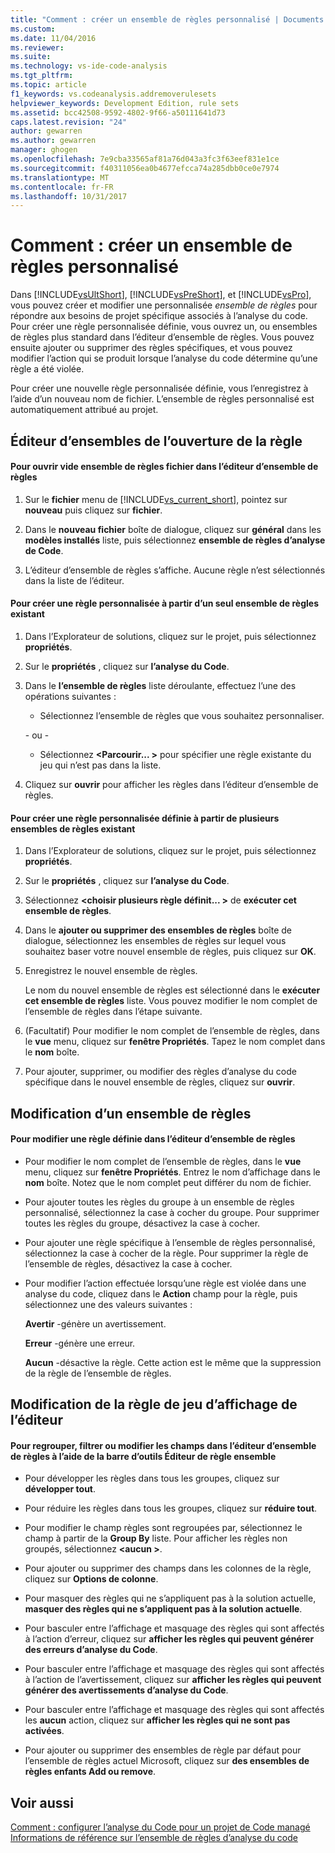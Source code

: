 ```yaml
---
title: "Comment : créer un ensemble de règles personnalisé | Documents Microsoft"
ms.custom: 
ms.date: 11/04/2016
ms.reviewer: 
ms.suite: 
ms.technology: vs-ide-code-analysis
ms.tgt_pltfrm: 
ms.topic: article
f1_keywords: vs.codeanalysis.addremoverulesets
helpviewer_keywords: Development Edition, rule sets
ms.assetid: bcc42508-9592-4802-9f66-a50111641d73
caps.latest.revision: "24"
author: gewarren
ms.author: gewarren
manager: ghogen
ms.openlocfilehash: 7e9cba33565af81a76d043a3fc3f63eef831e1ce
ms.sourcegitcommit: f40311056ea0b4677efcca74a285dbb0ce0e7974
ms.translationtype: MT
ms.contentlocale: fr-FR
ms.lasthandoff: 10/31/2017
---
```

# <a name="how-to-create-a-custom-rule-set"></a>Comment : créer un ensemble de règles personnalisé
Dans [!INCLUDE[vsUltShort](../code-quality/includes/vsultshort_md.md)], [!INCLUDE[vsPreShort](../code-quality/includes/vspreshort_md.md)], et [!INCLUDE[vsPro](../code-quality/includes/vspro_md.md)], vous pouvez créer et modifier une personnalisée *ensemble de règles* pour répondre aux besoins de projet spécifique associés à l’analyse du code. Pour créer une règle personnalisée définie, vous ouvrez un, ou ensembles de règles plus standard dans l’éditeur d’ensemble de règles. Vous pouvez ensuite ajouter ou supprimer des règles spécifiques, et vous pouvez modifier l’action qui se produit lorsque l’analyse du code détermine qu’une règle a été violée.  
  
 Pour créer une nouvelle règle personnalisée définie, vous l’enregistrez à l’aide d’un nouveau nom de fichier. L’ensemble de règles personnalisé est automatiquement attribué au projet.  
  
## <a name="opening-the-rule-set-editor"></a>Éditeur d’ensembles de l’ouverture de la règle  
  
#### <a name="to-open-an-empty-rule-set-file-in-the-rule-set-editor"></a>Pour ouvrir vide ensemble de règles fichier dans l’éditeur d’ensemble de règles  
  
1.  Sur le **fichier** menu de [!INCLUDE[vs_current_short](../code-quality/includes/vs_current_short_md.md)], pointez sur **nouveau** puis cliquez sur **fichier**.  
  
2.  Dans le **nouveau fichier** boîte de dialogue, cliquez sur **général** dans les **modèles installés** liste, puis sélectionnez **ensemble de règles d’analyse de Code**.  
  
3.  L’éditeur d’ensemble de règles s’affiche. Aucune règle n’est sélectionnés dans la liste de l’éditeur.  
  
#### <a name="to-create-a-custom-rule-from-a-single-existing-rule-set"></a>Pour créer une règle personnalisée à partir d’un seul ensemble de règles existant  
  
1.  Dans l’Explorateur de solutions, cliquez sur le projet, puis sélectionnez **propriétés**.  
  
2.  Sur le **propriétés** , cliquez sur **l’analyse du Code**.  
  
3.  Dans le **l’ensemble de règles** liste déroulante, effectuez l’une des opérations suivantes :  
  
    -   Sélectionnez l’ensemble de règles que vous souhaitez personnaliser.  
  
     \- ou -  
  
    -   Sélectionnez  **\<Parcourir... >** pour spécifier une règle existante du jeu qui n’est pas dans la liste.  
  
4.  Cliquez sur **ouvrir** pour afficher les règles dans l’éditeur d’ensemble de règles.  
  
#### <a name="to-create-a-custom-rule-set-from-multiple-existing-rule-sets"></a>Pour créer une règle personnalisée définie à partir de plusieurs ensembles de règles existant  
  
1.  Dans l’Explorateur de solutions, cliquez sur le projet, puis sélectionnez **propriétés**.  
  
2.  Sur le **propriétés** , cliquez sur **l’analyse du Code**.  
  
3.  Sélectionnez  **\<choisir plusieurs règle définit... >** de **exécuter cet ensemble de règles**.  
  
4.  Dans le **ajouter ou supprimer des ensembles de règles** boîte de dialogue, sélectionnez les ensembles de règles sur lequel vous souhaitez baser votre nouvel ensemble de règles, puis cliquez sur **OK**.  
  
5.  Enregistrez le nouvel ensemble de règles.  
  
     Le nom du nouvel ensemble de règles est sélectionné dans le **exécuter cet ensemble de règles** liste. Vous pouvez modifier le nom complet de l’ensemble de règles dans l’étape suivante.  
  
6.  (Facultatif) Pour modifier le nom complet de l’ensemble de règles, dans le **vue** menu, cliquez sur **fenêtre Propriétés**. Tapez le nom complet dans le **nom** boîte.  
  
7.  Pour ajouter, supprimer, ou modifier des règles d’analyse du code spécifique dans le nouvel ensemble de règles, cliquez sur **ouvrir**.  
  
## <a name="modifying-a-rule-set"></a>Modification d’un ensemble de règles  
  
#### <a name="to-modify-a-rule-set-in-the-rule-set-editor"></a>Pour modifier une règle définie dans l’éditeur d’ensemble de règles  
  
-   Pour modifier le nom complet de l’ensemble de règles, dans le **vue** menu, cliquez sur **fenêtre Propriétés**. Entrez le nom d’affichage dans le **nom** boîte. Notez que le nom complet peut différer du nom de fichier.  
  
-   Pour ajouter toutes les règles du groupe à un ensemble de règles personnalisé, sélectionnez la case à cocher du groupe. Pour supprimer toutes les règles du groupe, désactivez la case à cocher.  
  
-   Pour ajouter une règle spécifique à l’ensemble de règles personnalisé, sélectionnez la case à cocher de la règle. Pour supprimer la règle de l’ensemble de règles, désactivez la case à cocher.  
  
-   Pour modifier l’action effectuée lorsqu’une règle est violée dans une analyse du code, cliquez dans le **Action** champ pour la règle, puis sélectionnez une des valeurs suivantes :  
  
     **Avertir** -génère un avertissement.  
  
     **Erreur** -génère une erreur.  
  
     **Aucun** -désactive la règle. Cette action est le même que la suppression de la règle de l’ensemble de règles.  
  
## <a name="changing-the-rule-set-editor-display"></a>Modification de la règle de jeu d’affichage de l’éditeur  
  
#### <a name="to-group-filter-or-change-the-fields-in-the-rule-set-editor-by-using-the-rule-set-editor-toolbar"></a>Pour regrouper, filtrer ou modifier les champs dans l’éditeur d’ensemble de règles à l’aide de la barre d’outils Éditeur de règle ensemble  
  
-   Pour développer les règles dans tous les groupes, cliquez sur **développer tout**.  
  
-   Pour réduire les règles dans tous les groupes, cliquez sur **réduire tout**.  
  
-   Pour modifier le champ règles sont regroupées par, sélectionnez le champ à partir de la **Group By** liste. Pour afficher les règles non groupés, sélectionnez  **\<aucun >**.  
  
-   Pour ajouter ou supprimer des champs dans les colonnes de la règle, cliquez sur **Options de colonne**.  
  
-   Pour masquer des règles qui ne s’appliquent pas à la solution actuelle, **masquer des règles qui ne s’appliquent pas à la solution actuelle**.  
  
-   Pour basculer entre l’affichage et masquage des règles qui sont affectés à l’action d’erreur, cliquez sur **afficher les règles qui peuvent générer des erreurs d’analyse du Code**.  
  
-   Pour basculer entre l’affichage et masquage des règles qui sont affectés à l’action de l’avertissement, cliquez sur **afficher les règles qui peuvent générer des avertissements d’analyse du Code**.  
  
-   Pour basculer entre l’affichage et masquage des règles qui sont affectés les **aucun** action, cliquez sur **afficher les règles qui ne sont pas activées**.  
  
-   Pour ajouter ou supprimer des ensembles de règle par défaut pour l’ensemble de règles actuel Microsoft, cliquez sur **des ensembles de règles enfants Add ou remove**.  
  
## <a name="see-also"></a>Voir aussi  
 [Comment : configurer l’analyse du Code pour un projet de Code managé](../code-quality/how-to-configure-code-analysis-for-a-managed-code-project.md)   
 [Informations de référence sur l’ensemble de règles d’analyse du code](../code-quality/code-analysis-rule-set-reference.md)